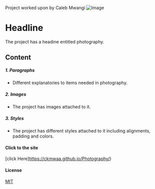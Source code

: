 Project worked upon by Caleb Mwangi 
![Image](https://user-images.githubusercontent.com/91134453/135058592-371341d3-0d73-4dfd-a6fd-475682e244a3.jpeg)

# Headline
The project has a headine entitled photography.

## Content

##### 1. Paragraphs
* Different explanatories to items needed in photography.
##### 2. Images
* The project has images attached to it. 
##### 3. Styles
* The project has different styles attached to it including alignments, padding and colors.

#### Click to the site
[click Here]https://ckmwaa.github.io/Photography/)


#### License
[MIT](https://choosealicense.com/licenses/mit/)


